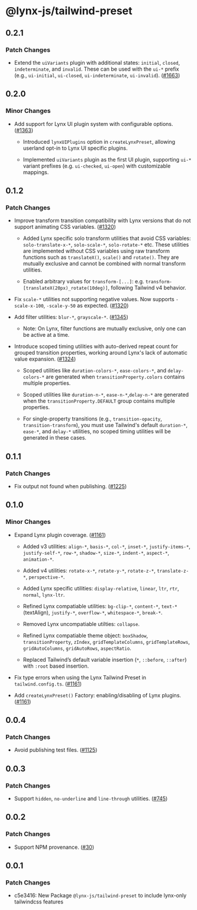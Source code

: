 # @lynx-js/tailwind-preset

## 0.2.1

### Patch Changes

- Extend the `uiVariants` plugin with additional states: `initial`, `closed`, `indeterminate`, and `invalid`. These can be used with the `ui-*` prefix (e.g., `ui-initial`, `ui-closed`, `ui-indeterminate`, `ui-invalid`). ([#1663](https://github.com/lynx-family/lynx-stack/pull/1663))

## 0.2.0

### Minor Changes

- Add support for Lynx UI plugin system with configurable options. ([#1363](https://github.com/lynx-family/lynx-stack/pull/1363))

  - Introduced `lynxUIPlugins` option in `createLynxPreset`, allowing userland opt-in to Lynx UI specific plugins.

  - Implemented `uiVariants` plugin as the first UI plugin, supporting `ui-*` variant prefixes (e.g. `ui-checked`, `ui-open`) with customizable mappings.

## 0.1.2

### Patch Changes

- Improve transform transition compatibility with Lynx versions that do not support animating CSS variables. ([#1320](https://github.com/lynx-family/lynx-stack/pull/1320))

  - Added Lynx specific solo transform utilities that avoid CSS variables: `solo-translate-x-*`, `solo-scale-*`, `solo-rotate-*` etc. These utilities are implemented without CSS variables using raw transform functions such as `translateX()`, `scale()` and `rotate()`. They are mutually exclusive and cannot be combined with normal transform utilities.

  - Enabled arbitrary values for `transform-[...]`: e.g. `transform-[translateX(20px)_rotate(10deg)]`, following Tailwind v4 behavior.

- Fix `scale-*` utilities not supporting negative values. Now supports `-scale-x-100`, `-scale-y-50` as expected. ([#1320](https://github.com/lynx-family/lynx-stack/pull/1320))

- Add filter utilities: `blur-*`, `grayscale-*`. ([#1345](https://github.com/lynx-family/lynx-stack/pull/1345))

  - Note: On Lynx, filter functions are mutually exclusive, only one can be active at a time.

- Introduce scoped timing utilities with auto-derived repeat count for grouped transition properties, working around Lynx's lack of automatic value expansion. ([#1324](https://github.com/lynx-family/lynx-stack/pull/1324))

  - Scoped utilities like `duration-colors-*`, `ease-colors-*`, and `delay-colors-*` are generated when `transitionProperty.colors` contains multiple properties.

  - Scoped utilities like `duration-n-*`, `ease-n-*`,`delay-n-*` are generated when the `transitionProperty.DEFAULT` group contains multiple properties.

  - For single-property transitions (e.g., `transition-opacity`, `transition-transform`), you must use Tailwind's default `duration-*`, `ease-*`, and `delay-*` utilities, no scoped timing utilities will be generated in these cases.

## 0.1.1

### Patch Changes

- Fix output not found when publishing. ([#1225](https://github.com/lynx-family/lynx-stack/pull/1225))

## 0.1.0

### Minor Changes

- Expand Lynx plugin coverage. ([#1161](https://github.com/lynx-family/lynx-stack/pull/1161))

  - Added v3 utilities: `align-*`, `basis-*`, `col-*`, `inset-*`, `justify-items-*`, `justify-self-*`, `row-*`, `shadow-*`, `size-*`, `indent-*`, `aspect-*`, `animation-*`.

  - Added v4 utilities: `rotate-x-*`, `rotate-y-*`, `rotate-z-*`, `translate-z-*`, `perspective-*`.

  - Added Lynx specific utilities: `display-relative`, `linear`, `ltr`, `rtr`, `normal`, `lynx-ltr`.

  - Refined Lynx compatiable utilities: `bg-clip-*`, `content-*`, `text-*`(textAlign), `justify-*`, `overflow-*`, `whitespace-*`, `break-*`.

  - Removed Lynx uncompatiable utilties: `collapse`.

  - Refined Lynx compatiable theme object: `boxShadow`, `transitionProperty`, `zIndex`, `gridTemplateColumns`, `gridTemplateRows`, `gridAutoColumns`, `gridAutoRows`, `aspectRatio`.

  - Replaced Tailwind’s default variable insertion (`*`, `::before`, `::after`) with `:root` based insertion.

- Fix type errors when using the Lynx Tailwind Preset in `tailwind.config.ts`. ([#1161](https://github.com/lynx-family/lynx-stack/pull/1161))

- Add `createLynxPreset()` Factory: enabling/disabling of Lynx plugins. ([#1161](https://github.com/lynx-family/lynx-stack/pull/1161))

## 0.0.4

### Patch Changes

- Avoid publishing test files. ([#1125](https://github.com/lynx-family/lynx-stack/pull/1125))

## 0.0.3

### Patch Changes

- Support `hidden`, `no-underline` and `line-through` utilities. ([#745](https://github.com/lynx-family/lynx-stack/pull/745))

## 0.0.2

### Patch Changes

- Support NPM provenance. ([#30](https://github.com/lynx-family/lynx-stack/pull/30))

## 0.0.1

### Patch Changes

- c5e3416: New Package `@lynx-js/tailwind-preset` to include lynx-only tailwindcss features
